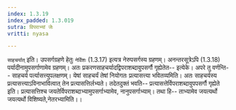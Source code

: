 ```yaml
---
index: 1.3.19
index_padded: 1.3.019
sutra: विपराभ्यां जेः
vritti: nyasa

---
```

`साहचर्यात्` इति। उपसर्गग्रहणे हेतुः `नेर्विशः` (1.3.17) इत्यत्र नेरुपसर्गस्य ग्रहणम्। अनन्तरसूत्रेऽपि (1.3.18) पर्यादीनामुपसर्गाणामेव ग्रहणम्। अतः प्रकरणसाहचर्यादद्विपराशब्दावुपसर्गौ गृह्येतेत-- इत्येके।
अपरे तु वर्णन्ति-- साहचर्य पर्त्यासत्त्युपलक्षणम्। येषां साहचर्यं तेषां नियोगतः प्रत्यासत्त्या भवितव्यमिति। अतः साहचर्यस्य प्रत्यासत्त्याऽविनाभावित्वात् तेन प्रत्यासत्तिर्लभ्यते। तदेतदुक्तं भवति-- प्रत्यासत्तेर्विपराशब्दावुपपसर्गौ गृह्येते इति। प्रत्यासत्तिश्च जयतेर्विपराशब्दाभ्यामुपसर्गाभ्यामेव, नानुपसर्गाभ्याम्। तथा हि-- ताभ्यामेव जयत्यर्थो जयत्यर्थो विशिष्यते,नेतरभ्यामिति।।